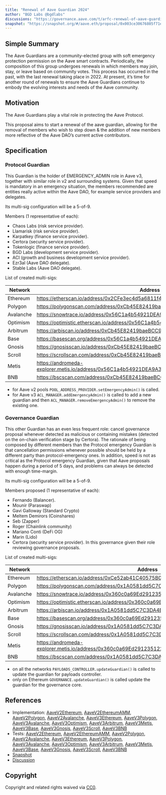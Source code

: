```yaml
---
title: "Renewal of Aave Guardian 2024"
author: "BGD Labs @bgdlabs"
discussions: "https://governance.aave.com/t/arfc-renewal-of-aave-guardian-2024/17523"
snapshot: "https://snapshot.org/#/aave.eth/proposal/0x003ce30676805f71e5b356745fb3f01e5f82b8d1655750aaef46c7ed4a0a3578"
---
```


## Simple Summary

The Aave Guardians are a community-elected group with soft emergency protection permission on the Aave smart contracts. Periodically, the composition of this group undergoes renewals in which members may join, stay, or leave based on community votes. This process has occurred in the past, with the last renewal taking place in 2022. At present, it’s time for another round of renewals to ensure the Aave Guardians continue to embody the evolving interests and needs of the Aave community.

## Motivation

The Aave Guardians play a vital role in protecting the Aave Protocol.

This proposal aims to start a renewal of the aave guardian, allowing for the removal of members who wish to step down & the addition of new members more reflective of the Aave DAO’s current active contributors.

## Specification

### Protocol Guardian

This Guardian is the holder of EMERGENCY_ADMIN role in Aave v3, together with similar role in v2 and surrounding systems.
Given that speed is mandatory in an emergency situation, the members recommended are entities really active within the Aave DAO, for example service providers and delegates.

Its multi-sig configuration will be a 5-of-9.

Members (1 representative of each):

- Chaos Labs (risk service provider).
- Llamarisk (risk service provider).
- Karpatkey (finance service provider).
- Certora (security service provider).
- Tokenlogic (finance service provider).
- BGD Labs (development service provider).
- ACI (growth and business development service provider).
- Ezr3al (Aave DAO delegate).
- Stable Labs (Aave DAO delegate).

List of created multi-sigs:

| Network   | Address                                                                                |
| --------- | -------------------------------------------------------------------------------------- |
| Ethereum  | https://etherscan.io/address/0x2CFe3ec4d5a6811f4B8067F0DE7e47DfA938Aa30                |
| Polygon   | https://polygonscan.com/address/0xCb45E82419baeBCC9bA8b1e5c7858e48A3B26Ea6             |
| Avalanche | https://snowtrace.io/address/0x56C1a4b54921DEA9A344967a8693C7E661D72968                |
| Optimism  | https://optimistic.etherscan.io/address/0x56C1a4b54921DEA9A344967a8693C7E661D72968     |
| Arbitrum  | https://arbiscan.io/address/0xCb45E82419baeBCC9bA8b1e5c7858e48A3B26Ea6                 |
| Base      | https://basescan.org/address/0x56C1a4b54921DEA9A344967a8693C7E661D72968                |
| Gnosis    | https://gnosisscan.io/address/0xCb45E82419baeBCC9bA8b1e5c7858e48A3B26Ea6               |
| Scroll    | https://scrollscan.com/address/0xCb45E82419baeBCC9bA8b1e5c7858e48A3B26Ea6              |
| Metis     | https://andromeda-explorer.metis.io/address/0x56C1a4b54921DEA9A344967a8693C7E661D72968 |
| BNB       | https://bscscan.com/address/0xCb45E82419baeBCC9bA8b1e5c7858e48A3B26Ea6                 |

- for Aave v2 pools `POOL_ADDRESS_PROVIDER.setEmergencyAdmin()` is called.
- for Aave v3 `ACL_MANAGER.addEmergencyAdmin()` is called to add a new guardian and then `ACL_MANAGER.removeEmergencyAdmin()` to remove the existing one.

### Governance Guardian

This other Guardian has an even less frequent role: cancel governance proposal whenever detected as malicious or containing mistakes (detected on the on-chain verification stage by Certora).
The rationale of being composed by different members than the Protocol emergency Guardian is that cancellation permissions whenever possible should be held by a different party than protocol-emergency ones. In addition, speed is not as critical as the Protocol emergency Guardian, given that Aave proposals happen during a period of 5 days, and problems can always be detected with enough time-margin.

Its multi-sig configuration will be a 5-of-9.

Members proposed (1 representative of each):

- Fernando (Balancer).
- Mounir (Paraswap)
- Gavi Galloway (Standard Crypto)
- Meltem Demirors (Coinshares)
- Seb (Zapper)
- Roger (Chainlink community)
- Mariano Conti (DeFi OG)
- Marin (Lido)
- Certora (security service provider). In this governance given their role reviewing governance proposals.

List of created multi-sigs:

| Network   | Address                                                                                |
| --------- | -------------------------------------------------------------------------------------- |
| Ethereum  | https://etherscan.io/address/0xCe52ab41C40575B072A18C9700091Ccbe4A06710                |
| Polygon   | https://polygonscan.com/address/0x1A0581dd5C7C3DA4Ba1CDa7e0BcA7286afc4973b             |
| Avalanche | https://snowtrace.io/address/0x360c0a69Ed2912351227a0b745f890CB2eBDbcFe                |
| Optimism  | https://optimistic.etherscan.io/address/0x360c0a69Ed2912351227a0b745f890CB2eBDbcFe     |
| Arbitrum  | https://arbiscan.io/address/0x1A0581dd5C7C3DA4Ba1CDa7e0BcA7286afc4973b                 |
| Base      | https://basescan.org/address/0x360c0a69Ed2912351227a0b745f890CB2eBDbcFe                |
| Gnosis    | https://gnosisscan.io/address/0x1A0581dd5C7C3DA4Ba1CDa7e0BcA7286afc4973b               |
| Scroll    | https://scrollscan.com/address/0x1A0581dd5C7C3DA4Ba1CDa7e0BcA7286afc4973b              |
| Metis     | https://andromeda-explorer.metis.io/address/0x360c0a69Ed2912351227a0b745f890CB2eBDbcFe |
| BNB       | https://bscscan.com/address/0x1A0581dd5C7C3DA4Ba1CDa7e0BcA7286afc4973b                 |

- on all the networks `PAYLOADS_CONTROLLER.updateGuardian()` is called to update the guardian for payloads controller.
- only on Ethereum `GOVERNANCE.updateGuardian()` is called update the guardian for the governance core.

## References

- Implementation: [AaveV2Ethereum](https://github.com/bgd-labs/aave-proposals-v3/blob/main/src/20240708_Multi_RenewalOfAaveGuardian2024/AaveV2Ethereum_RenewalOfAaveGuardian2024_20240708.sol), [AaveV2EthereumAMM](https://github.com/bgd-labs/aave-proposals-v3/blob/main/src/20240708_Multi_RenewalOfAaveGuardian2024/AaveV2EthereumAMM_RenewalOfAaveGuardian2024_20240708.sol), [AaveV2Polygon](https://github.com/bgd-labs/aave-proposals-v3/blob/main/src/20240708_Multi_RenewalOfAaveGuardian2024/AaveV2Polygon_RenewalOfAaveGuardian2024_20240708.sol), [AaveV2Avalanche](https://github.com/bgd-labs/aave-proposals-v3/blob/main/src/20240708_Multi_RenewalOfAaveGuardian2024/AaveV2Avalanche_RenewalOfAaveGuardian2024_20240708.sol), [AaveV3Ethereum](https://github.com/bgd-labs/aave-proposals-v3/blob/main/src/20240708_Multi_RenewalOfAaveGuardian2024/AaveV3Ethereum_RenewalOfAaveGuardian2024_20240708.sol), [AaveV3Polygon](https://github.com/bgd-labs/aave-proposals-v3/blob/main/src/20240708_Multi_RenewalOfAaveGuardian2024/AaveV3Polygon_RenewalOfAaveGuardian2024_20240708.sol), [AaveV3Avalanche](https://github.com/bgd-labs/aave-proposals-v3/blob/main/src/20240708_Multi_RenewalOfAaveGuardian2024/AaveV3Avalanche_RenewalOfAaveGuardian2024_20240708.sol), [AaveV3Optimism](https://github.com/bgd-labs/aave-proposals-v3/blob/main/src/20240708_Multi_RenewalOfAaveGuardian2024/AaveV3Optimism_RenewalOfAaveGuardian2024_20240708.sol), [AaveV3Arbitrum](https://github.com/bgd-labs/aave-proposals-v3/blob/main/src/20240708_Multi_RenewalOfAaveGuardian2024/AaveV3Arbitrum_RenewalOfAaveGuardian2024_20240708.sol), [AaveV3Metis](https://github.com/bgd-labs/aave-proposals-v3/blob/main/src/20240708_Multi_RenewalOfAaveGuardian2024/AaveV3Metis_RenewalOfAaveGuardian2024_20240708.sol), [AaveV3Base](https://github.com/bgd-labs/aave-proposals-v3/blob/main/src/20240708_Multi_RenewalOfAaveGuardian2024/AaveV3Base_RenewalOfAaveGuardian2024_20240708.sol), [AaveV3Gnosis](https://github.com/bgd-labs/aave-proposals-v3/blob/main/src/20240708_Multi_RenewalOfAaveGuardian2024/AaveV3Gnosis_RenewalOfAaveGuardian2024_20240708.sol), [AaveV3Scroll](https://github.com/bgd-labs/aave-proposals-v3/blob/main/src/20240708_Multi_RenewalOfAaveGuardian2024/AaveV3Scroll_RenewalOfAaveGuardian2024_20240708.sol), [AaveV3BNB](https://github.com/bgd-labs/aave-proposals-v3/blob/main/src/20240708_Multi_RenewalOfAaveGuardian2024/AaveV3BNB_RenewalOfAaveGuardian2024_20240708.sol)
- Tests: [AaveV2Ethereum](https://github.com/bgd-labs/aave-proposals-v3/blob/main/src/20240708_Multi_RenewalOfAaveGuardian2024/AaveV2Ethereum_RenewalOfAaveGuardian2024_20240708.t.sol), [AaveV2EthereumAMM](https://github.com/bgd-labs/aave-proposals-v3/blob/main/src/20240708_Multi_RenewalOfAaveGuardian2024/AaveV2EthereumAMM_RenewalOfAaveGuardian2024_20240708.t.sol), [AaveV2Polygon](https://github.com/bgd-labs/aave-proposals-v3/blob/main/src/20240708_Multi_RenewalOfAaveGuardian2024/AaveV2Polygon_RenewalOfAaveGuardian2024_20240708.t.sol), [AaveV2Avalanche](https://github.com/bgd-labs/aave-proposals-v3/blob/main/src/20240708_Multi_RenewalOfAaveGuardian2024/AaveV2Avalanche_RenewalOfAaveGuardian2024_20240708.t.sol), [AaveV3Ethereum](https://github.com/bgd-labs/aave-proposals-v3/blob/main/src/20240708_Multi_RenewalOfAaveGuardian2024/AaveV3Ethereum_RenewalOfAaveGuardian2024_20240708.t.sol), [AaveV3Polygon](https://github.com/bgd-labs/aave-proposals-v3/blob/main/src/20240708_Multi_RenewalOfAaveGuardian2024/AaveV3Polygon_RenewalOfAaveGuardian2024_20240708.t.sol), [AaveV3Avalanche](https://github.com/bgd-labs/aave-proposals-v3/blob/main/src/20240708_Multi_RenewalOfAaveGuardian2024/AaveV3Avalanche_RenewalOfAaveGuardian2024_20240708.t.sol), [AaveV3Optimism](https://github.com/bgd-labs/aave-proposals-v3/blob/main/src/20240708_Multi_RenewalOfAaveGuardian2024/AaveV3Optimism_RenewalOfAaveGuardian2024_20240708.t.sol), [AaveV3Arbitrum](https://github.com/bgd-labs/aave-proposals-v3/blob/main/src/20240708_Multi_RenewalOfAaveGuardian2024/AaveV3Arbitrum_RenewalOfAaveGuardian2024_20240708.t.sol), [AaveV3Metis](https://github.com/bgd-labs/aave-proposals-v3/blob/main/src/20240708_Multi_RenewalOfAaveGuardian2024/AaveV3Metis_RenewalOfAaveGuardian2024_20240708.t.sol), [AaveV3Base](https://github.com/bgd-labs/aave-proposals-v3/blob/main/src/20240708_Multi_RenewalOfAaveGuardian2024/AaveV3Base_RenewalOfAaveGuardian2024_20240708.t.sol), [AaveV3Gnosis](https://github.com/bgd-labs/aave-proposals-v3/blob/main/src/20240708_Multi_RenewalOfAaveGuardian2024/AaveV3Gnosis_RenewalOfAaveGuardian2024_20240708.t.sol), [AaveV3Scroll](https://github.com/bgd-labs/aave-proposals-v3/blob/main/src/20240708_Multi_RenewalOfAaveGuardian2024/AaveV3Scroll_RenewalOfAaveGuardian2024_20240708.t.sol), [AaveV3BNB](https://github.com/bgd-labs/aave-proposals-v3/blob/main/src/20240708_Multi_RenewalOfAaveGuardian2024/AaveV3BNB_RenewalOfAaveGuardian2024_20240708.t.sol)
- [Snapshot](https://snapshot.org/#/aave.eth/proposal/0x003ce30676805f71e5b356745fb3f01e5f82b8d1655750aaef46c7ed4a0a3578)
- [Discussion](https://governance.aave.com/t/arfc-renewal-of-aave-guardian-2024/17523)

## Copyright

Copyright and related rights waived via [CC0](https://creativecommons.org/publicdomain/zero/1.0/).
